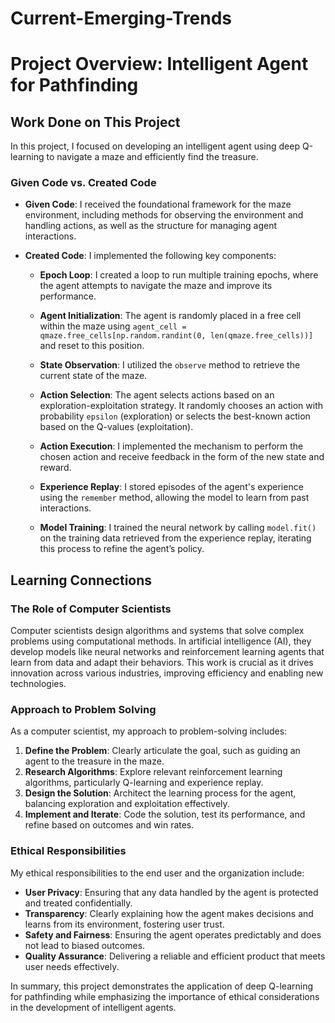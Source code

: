 # Current-Emerging-Trends

# Project Overview: Intelligent Agent for Pathfinding

## Work Done on This Project

In this project, I focused on developing an intelligent agent using deep Q-learning to navigate a maze and efficiently find the treasure.

### Given Code vs. Created Code

- **Given Code**: I received the foundational framework for the maze environment, including methods for observing the environment and handling actions, as well as the structure for managing agent interactions.

- **Created Code**: I implemented the following key components:

    - **Epoch Loop**: I created a loop to run multiple training epochs, where the agent attempts to navigate the maze and improve its performance.
    
    - **Agent Initialization**: The agent is randomly placed in a free cell within the maze using `agent_cell = qmaze.free_cells[np.random.randint(0, len(qmaze.free_cells))]` and reset to this position.
    
    - **State Observation**: I utilized the `observe` method to retrieve the current state of the maze.
    
    - **Action Selection**: The agent selects actions based on an exploration-exploitation strategy. It randomly chooses an action with probability `epsilon` (exploration) or selects the best-known action based on the Q-values (exploitation).
    
    - **Action Execution**: I implemented the mechanism to perform the chosen action and receive feedback in the form of the new state and reward.
    
    - **Experience Replay**: I stored episodes of the agent's experience using the `remember` method, allowing the model to learn from past interactions.
    
    - **Model Training**: I trained the neural network by calling `model.fit()` on the training data retrieved from the experience replay, iterating this process to refine the agent’s policy.

## Learning Connections

### The Role of Computer Scientists

Computer scientists design algorithms and systems that solve complex problems using computational methods. In artificial intelligence (AI), they develop models like neural networks and reinforcement learning agents that learn from data and adapt their behaviors. This work is crucial as it drives innovation across various industries, improving efficiency and enabling new technologies.

### Approach to Problem Solving

As a computer scientist, my approach to problem-solving includes:

1. **Define the Problem**: Clearly articulate the goal, such as guiding an agent to the treasure in the maze.
2. **Research Algorithms**: Explore relevant reinforcement learning algorithms, particularly Q-learning and experience replay.
3. **Design the Solution**: Architect the learning process for the agent, balancing exploration and exploitation effectively.
4. **Implement and Iterate**: Code the solution, test its performance, and refine based on outcomes and win rates.

### Ethical Responsibilities

My ethical responsibilities to the end user and the organization include:

- **User Privacy**: Ensuring that any data handled by the agent is protected and treated confidentially.
- **Transparency**: Clearly explaining how the agent makes decisions and learns from its environment, fostering user trust.
- **Safety and Fairness**: Ensuring the agent operates predictably and does not lead to biased outcomes.
- **Quality Assurance**: Delivering a reliable and efficient product that meets user needs effectively.

In summary, this project demonstrates the application of deep Q-learning for pathfinding while emphasizing the importance of ethical considerations in the development of intelligent agents.
